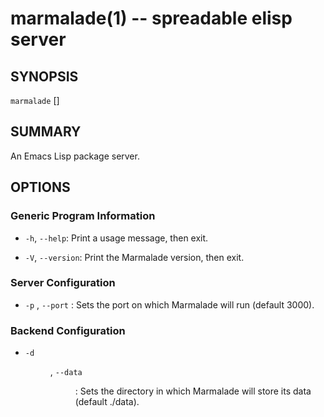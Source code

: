 marmalade(1) -- spreadable elisp server
=======================================

## SYNOPSIS

`marmalade` [<OPTIONS>]

## SUMMARY

An Emacs Lisp package server.

## OPTIONS

### Generic Program Information

* `-h`, `--help`:
  Print a usage message, then exit.

* `-V`, `--version`:
  Print the Marmalade version, then exit.

### Server Configuration

* `-p` <PORT>, `--port` <PORT>:
  Sets the port on which Marmalade will run (default 3000).

### Backend Configuration

* `-d` <DIR>, `--data` <DIR>:
  Sets the directory in which Marmalade will store its data (default ./data).

